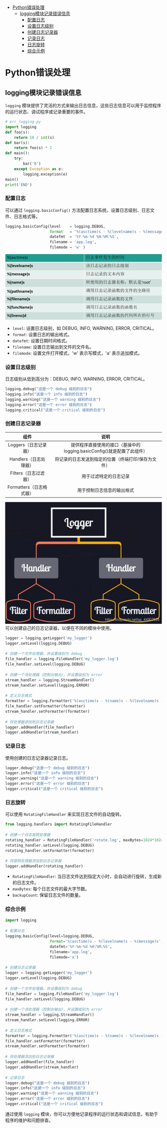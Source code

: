 <!-- @import "[TOC]" {cmd="toc" depthFrom=1 depthTo=6 orderedList=false} -->

<!-- code_chunk_output -->

- [Python错误处理](#python错误处理)
  - [logging模块记录错误信息](#logging模块记录错误信息)
    - [配置日志](#配置日志)
    - [设置日志级别](#设置日志级别)
    - [创建日志记录器](#创建日志记录器)
    - [记录日志](#记录日志)
    - [日志旋转](#日志旋转)
    - [综合示例](#综合示例)

<!-- /code_chunk_output -->


# Python错误处理

## logging模块记录错误信息
`logging` 模块提供了灵活的方式来输出日志信息，这些日志信息可以用于监控程序的运行状态、调试程序或记录重要的事件。
```py
# err_logging.py
import logging
def foo(s):
    return 10 / int(s)
def bar(s):
    return foo(s) * 2
def main():
    try:
        bar('0')
    except Exception as e:
        logging.exception(e)
main()
print('END')
```

### 配置日志
可以通过 `logging.basicConfig()` 方法配置日志系统，设置日志级别、日志文件、日志格式等。

```python
logging.basicConfig(level    = logging.DEBUG,
                    format   = '%(asctime)s - %(levelname)s - %(message)s',
                    datefmt  = '%Y-%m-%d %H:%M:%S',
                    filename = 'app.log',
                    filemode = 'w' )
```
![alt text](../Image/20200229211824788.png)
- `level`:    设置日志级别，如 DEBUG, INFO, WARNING, ERROR, CRITICAL。
- `format`:   设置日志的输出格式。
- `datefmt`:  设置日期时间格式。
- `filename`: 设置日志输出到文件的文件名。
- `filemode`: 设置文件打开模式，'w' 表示写模式，'a' 表示追加模式。

### 设置日志级别
日志级别从低到高分为：DEBUG, INFO, WARNING, ERROR, CRITICAL。

```python
logging.debug("这是一个 debug 级别的日志")
logging.info("这是一个 info 级别的日志")
logging.warning("这是一个 warning 级别的日志")
logging.error("这是一个 error 级别的日志")
logging.critical("这是一个 critical 级别的日志")
```

### 创建日志记录器

|组件	|说明|
|:--:|:--:|
|Loggers（日志记录器）	|提供程序直接使用的接口（基操中的logging.basicConfig()就是配置了此组件）|
|Handlers（日志处理器）	|将记录的日志发送到指定的位置（终端打印/保存为文件）|
|Filters（日志过滤器）	|用于过滤特定的日志记录|
|Formatters（日志格式器）|	用于控制日志信息的输出格式|
![alt text](../Image/e083e6407cd84c8e872221e8ebc36e58.png)
可以创建自己的日志记录器，以便在不同的模块中使用。

```python
logger = logging.getLogger('my_logger')
logger.setLevel(logging.DEBUG)

# 创建一个文件处理器，并设置级别为 debug
file_handler = logging.FileHandler('my_logger.log')
file_handler.setLevel(logging.DEBUG)

# 创建一个流处理器（控制台输出），并设置级别为 error
stream_handler = logging.StreamHandler()
stream_handler.setLevel(logging.ERROR)

# 定义日志格式
formatter = logging.Formatter('%(asctime)s - %(name)s - %(levelname)s - %(message)s')
file_handler.setFormatter(formatter)
stream_handler.setFormatter(formatter)

# 将处理器添加到日志记录器
logger.addHandler(file_handler)
logger.addHandler(stream_handler)
```

### 记录日志
使用创建的日志记录器记录日志。
```python
logger.debug("这是一个 debug 级别的日志")
logger.info("这是一个 info 级别的日志")
logger.warning("这是一个 warning 级别的日志")
logger.error("这是一个 error 级别的日志")
logger.critical("这是一个 critical 级别的日志")
```

### 日志旋转

可以使用 `RotatingFileHandler` 来实现日志文件的自动旋转。

```python
from logging.handlers import RotatingFileHandler

# 创建一个日志旋转处理器
rotating_handler = RotatingFileHandler('rotate.log', maxBytes=1024*1024*5, backupCount=3)
rotating_handler.setLevel(logging.DEBUG)
rotating_handler.setFormatter(formatter)

# 将旋转处理器添加到日志记录器
logger.addHandler(rotating_handler)
```

- `RotatingFileHandler`: 当日志文件达到指定大小时，会自动进行旋转，生成新的日志文件。
- `maxBytes`: 每个日志文件的最大字节数。
- `backupCount`: 保留日志文件的数量。

### 综合示例

```python
import logging

# 配置日志
logging.basicConfig(level=logging.DEBUG,
                    format='%(asctime)s - %(levelname)s - %(message)s',
                    datefmt='%Y-%m-%d %H:%M:%S',
                    filename='app.log',
                    filemode='a')

# 创建日志记录器
logger = logging.getLogger('my_logger')
logger.setLevel(logging.DEBUG)

# 创建一个文件处理器，并设置级别为 debug
file_handler = logging.FileHandler('my_logger.log')
file_handler.setLevel(logging.DEBUG)

# 创建一个流处理器（控制台输出），并设置级别为 error
stream_handler = logging.StreamHandler()
stream_handler.setLevel(logging.ERROR)

# 定义日志格式
formatter = logging.Formatter('%(asctime)s - %(name)s - %(levelname)s - %(message)s')
file_handler.setFormatter(formatter)
stream_handler.setFormatter(formatter)

# 将处理器添加到日志记录器
logger.addHandler(file_handler)
logger.addHandler(stream_handler)

# 记录日志
logger.debug("这是一个 debug 级别的日志")
logger.info("这是一个 info 级别的日志")
logger.warning("这是一个 warning 级别的日志")
logger.error("这是一个 error 级别的日志")
logger.critical("这是一个 critical 级别的日志")
```

通过使用 `logging` 模块，你可以方便地记录程序的运行状态和调试信息，有助于程序的维护和问题排查。
